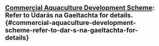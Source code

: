 ## [Commercial Aquaculture Development Scheme](http://www.udaras.ie/en/forbairt-fiontraiochta/cunamh-airgid/sceim-fhorbartha-uisceshaothraithe-thrachtala): Refer to Údarás na Gaeltachta for details. {#commercial-aquaculture-development-scheme-refer-to-dar-s-na-gaeltachta-for-details}